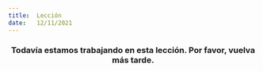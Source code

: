 ```yaml
---
title:  Lección
date:   12/11/2021
---
```


### <center>Todavía estamos trabajando en esta lección. Por favor, vuelva más tarde.</center>